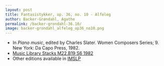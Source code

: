 ```yaml
---
layout: post
title: Fantasistykker, op. 36, no. 10 - Alfeleg
author: Backer-Grøndahl, Agathe
permalink: /backer-grondahl-36.10/
image: backer-grondahl_alfeleg_op36_no10.png
---
```


- In *Piano music*, edited by Charles Slater. Women Composers Series; 9. New York: Da Capo Press, 1982.
- <a href="https://tufts-primo.hosted.exlibrisgroup.com/permalink/f/14dinuo/01TUN_ALMA2185674780003851" target="_blank">Music Library Stacks M22.B19 S6 1982</a>
- Other editions available in <a href="https://imslp.org/wiki/10_Fantasistykker%2C_Op.36_(Backer-Gr%C3%B8ndahl%2C_Agathe)" target="_blank">IMSLP</a>
